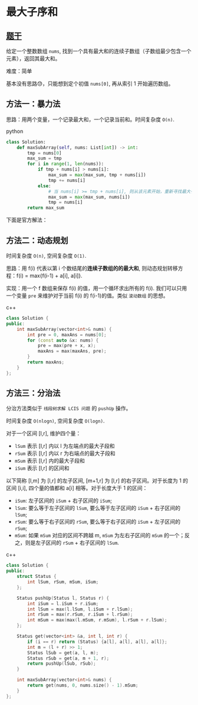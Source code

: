 # 最大子序和

## [题干](https://leetcode-cn.com/problems/maximum-subarray/)

给定一个整数数组 `nums`, 找到一个具有最大和的连续子数组（子数组最少包含一个元素），返回其最大和。

难度：简单

基本没有思路😓，只能想到定个初值 `nums[0]`, 再从索引 1 开始遍历数组。

## 方法一：暴力法

思路：用两个变量，一个记录最大和，一个记录当前和。时间复杂度 `O(n)`.

python

```python
class Solution:
    def maxSubArray(self, nums: List[int]) -> int:
        tmp = nums[0]
        max_sum = tmp
        for i in range(1, len(nums)):
            if tmp + nums[i] > nums[i]:
                max_sum = max(max_sum, tmp + nums[i])
                tmp += nums[i]
            else:
                # 当 nums[i] >= tmp + nums[i], 则从该元素开始，重新寻找最大子序列
                max_sum = max(max_sum, nums[i])
                tmp = nums[i]
        return max_sum
```

下面是官方解法：

## 方法二：动态规划

时间复杂度 `O(n)`, 空间复杂度 `O(1)`.

思路：用 f(i) 代表以第 i 个数结尾的**连续子数组的的最大和**, 则动态规划转移方程：f(i) = max{f(i-1) + a[i], a[i]}.

实现：用一个 f 数组来保存 f(i) 的值，用一个循环求出所有的 f(i). 我们可以只用一个变量 `pre` 来维护对于当前 f(i) 的 f(i-1)的值。类似 `滚动数组` 的思想。

c++

```c++
class Solution {
public:
    int maxSubArray(vector<int>& nums) {
        int pre = 0, maxAns = nums[0];
        for (const auto &x: nums) {
            pre = max(pre + x, x);
            maxAns = max(maxAns, pre);
        }
        return maxAns;
    }
};
```

## 方法三：分治法

分治方法类似于 `线段树求解 LCIS 问题` 的 `pushUp` 操作。

时间复杂度 `O(nlogn)`, 空间复杂度 `O(logn)`.

对于一个区间 [l,r], 维护四个量：

- `lSum` 表示 [l,r] 内以 l 为左端点的最大子段和
- `rSum` 表示 [l,r] 内以 r 为右端点的最大子段和
- `mSum` 表示 [l,r] 内的最大子段和
- `iSum` 表示 [l,r] 的区间和

以下简称 [l,m] 为 [l,r] 的左子区间, [m+1,r] 为 [l,r] 的右子区间。对于长度为 1 的区间 [i,i], 四个量的值都和 a[i] 相等。对于长度大于 1 的区间：

- `iSum`: 左子区间的 `iSum` + 右子区间的 `iSum`;
- `lSum`: 要么等于左子区间的 `lSum`, 要么等于左子区间的 `iSum` + 右子区间的 `lSum`;
- `rSum`: 要么等于右子区间的 `rSum`, 要么等于右子区间的 `iSum` + 左子区间的 `rSum`;
- `mSum`: 如果 `mSum` 对应的区间不跨越 m, `mSum` 为左右子区间的 `mSum` 的一个；反之，则是左子区间的 `rSum` + 右子区间的 `lSum`.

c++

```c++
class Solution {
public:
    struct Status {
        int lSum, rSum, mSum, iSum;
    };

    Status pushUp(Status l, Status r) {
        int iSum = l.iSum + r.iSum;
        int lSum = max(l.lSum, l.iSum + r.lSum);
        int rSum = max(r.rSum, r.iSum + l.rSum);
        int mSum = max(max(l.mSum, r.mSum), l.rSum + r.lSum);
    };

    Status get(vector<int> &a, int l, int r) {
        if (i == r) return (Status) {a[l], a[l], a[l], a[l]};
        int m = (l + r) >> 1;
        Status lSub = get(a, l, m);
        Status rSub = get(a, m + 1, r);
        return pushUp(lSub, rSub);
    }

    int maxSubArray(vector<int>& nums) {
        return get(nums, 0, nums.size() - 1).mSum;
    }
};
```
